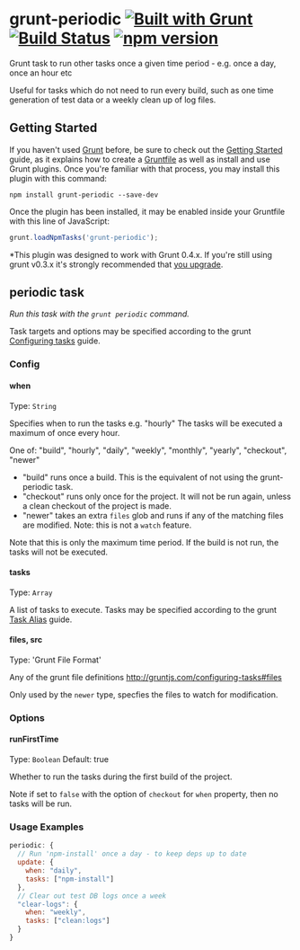 grunt-periodic [![Built with Grunt](https://cdn.gruntjs.com/builtwith.png)](http://gruntjs.com/) [![Build Status](https://travis-ci.org/bealearts/grunt-periodic.svg)](https://travis-ci.org/bealearts/grunt-periodic) [![npm version](https://badge.fury.io/js/grunt-periodic.svg)](http://badge.fury.io/js/grunt-periodic)
==============

Grunt task to run other tasks once a given time period - e.g. once a day, once an hour etc

Useful for tasks which do not need to run every build, such as one time generation of test data or a weekly clean up of log files.

## Getting Started
If you haven't used [Grunt](http://gruntjs.com/) before, be sure to check out the [Getting Started](http://gruntjs.com/getting-started) guide, as it explains how to create a [Gruntfile](http://gruntjs.com/sample-gruntfile) as well as install and use Grunt plugins. Once you're familiar with that process, you may install this plugin with this command:

```shell
npm install grunt-periodic --save-dev
```

Once the plugin has been installed, it may be enabled inside your Gruntfile with this line of JavaScript:

```js
grunt.loadNpmTasks('grunt-periodic');
```

*This plugin was designed to work with Grunt 0.4.x. If you're still using grunt v0.3.x it's strongly recommended that [you upgrade](http://gruntjs.com/upgrading-from-0.3-to-0.4).


## periodic task
_Run this task with the `grunt periodic` command._

Task targets and options may be specified according to the grunt [Configuring tasks](http://gruntjs.com/configuring-tasks) guide.

### Config

#### when
Type: `String`

Specifies when to run the tasks e.g. "hourly" The tasks will be executed a maximum of once every hour.

One of: "build", "hourly", "daily", "weekly", "monthly", "yearly", "checkout", "newer"

* "build" runs once a build. This is the equivalent of not using the grunt-periodic task.
* "checkout" runs only once for the project. It will not be run again, unless a clean checkout of the project is made.
* "newer" takes an extra `files` glob and runs if any of the matching files are modified. Note: this is not a `watch` feature.

Note that this is only the maximum time period. If the build is not run, the tasks will not be executed.

#### tasks
Type: `Array`

A list of tasks to execute. Tasks may be specified according to the grunt [Task Alias](http://gruntjs.com/creating-tasks#alias-tasks) guide.

#### files, src
Type: 'Grunt File Format'

Any of the grunt file definitions http://gruntjs.com/configuring-tasks#files

Only used by the `newer` type, specfies the files to watch for modification.


### Options

#### runFirstTime
Type: `Boolean`
Default: true

Whether to run the tasks during the first build of the project.

Note if set to `false` with the option of `checkout` for `when` property, then no tasks will be run. 


### Usage Examples

```js
periodic: {
  // Run 'npm-install' once a day - to keep deps up to date
  update: {
    when: "daily",
    tasks: ["npm-install"]
  },
  // Clear out test DB logs once a week
  "clear-logs": {
    when: "weekly",
    tasks: ["clean:logs"]
  }
}
```
